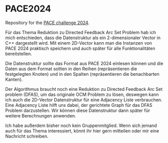 # PACE2024
Repository for the [PACE challenge 2024](https://pacechallenge.org/2024/).


Für das Thema Reduktion zu Directed Feedback Arc Set Problem hab ich mich entschieden, dass die Datenstruktur als ein 2-dimensionaler Vector in C++ dargestellt wird. Mit einem 2D-Vector kann man die Instanzen von PACE 2024 praktisch speichern und auch später für alle Funktionalitäten bereitstellen.

Die Datenstruktur sollte das Format aus PACE 2024 einlesen können und die Daten aus dem Format sollten in den Reihen (repräsentieren die festgelegten Knoten) und in den Spalten (repräsentieren die benachbarten Kanten).

Der Algorithmus braucht noch eine Reduktion zu Directed Feedback Arc Set problem (DFAS), um das originale OCM Problem zu lösen, deswegen kann ich auch die 2D-Vector Datenstruktur für eine Adjacency Liste verbrauchen. Eine Adjacency Liste hilft uns dabei, der gerichtete Graph für das DFAS Problem darzustellen. Wir können diese Datenstruktur dann später für weitere Berechnungen anwenden.

Ich habe außerdem bisher noch kein Gruppenmitglied. Wenn sich jemand auch für das Thema interessiert, könnt ihr hier gern mitteilen oder mir eine Nachricht schreiben.